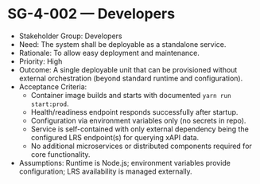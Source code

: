 # SG-4-002 — Developers

- Stakeholder Group: Developers
- Need: The system shall be deployable as a standalone service.
- Rationale: To allow easy deployment and maintenance.
- Priority: High
- Outcome: A single deployable unit that can be provisioned without external orchestration (beyond standard runtime and configuration).
- Acceptance Criteria:
  - Container image builds and starts with documented `yarn run start:prod`.
  - Health/readiness endpoint responds successfully after startup.
  - Configuration via environment variables only (no secrets in repo).
  - Service is self-contained with only external dependency being the configured LRS endpoint(s) for querying xAPI data.
  - No additional microservices or distributed components required for core functionality.
- Assumptions: Runtime is Node.js; environment variables provide configuration; LRS availability is managed externally.

